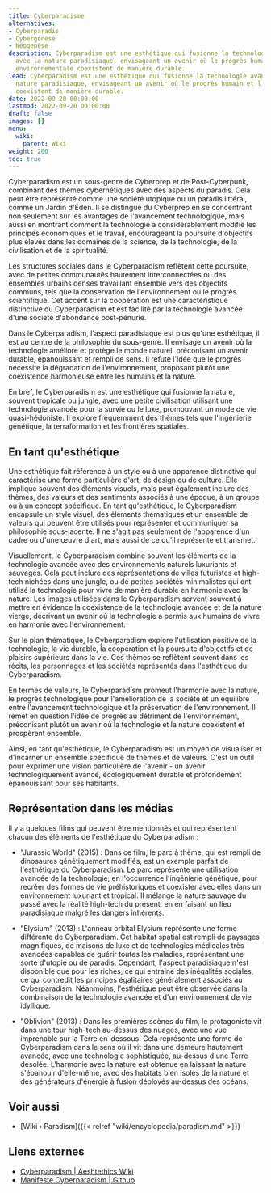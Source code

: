 ```yaml
---
title: Cyberparadisme
alternatives:
- Cyberparadis
- Cybergenèse
- Néogenèse
description: Cyberparadism est une esthétique qui fusionne la technologie avancée
  avec la nature paradisiaque, envisageant un avenir où le progrès humain et l'harmonie
  environnementale coexistent de manière durable.
lead: Cyberparadism est une esthétique qui fusionne la technologie avancée avec la
  nature paradisiaque, envisageant un avenir où le progrès humain et l'harmonie environnementale
  coexistent de manière durable.
date: 2022-09-20 00:00:00
lastmod: 2022-09-20 00:00:00
draft: false
images: []
menu:
  wiki:
    parent: Wiki
weight: 200
toc: true
---
```


Cyberparadism est un sous-genre de Cyberprep et de Post-Cyberpunk, combinant des thèmes cybernétiques avec des aspects du paradis. Cela peut être représenté comme une société utopique ou un paradis littéral, comme un Jardin d'Éden. Il se distingue du Cyberprep en se concentrant non seulement sur les avantages de l'avancement technologique, mais aussi en montrant comment la technologie a considérablement modifié les principes économiques et le travail, encourageant la poursuite d'objectifs plus élevés dans les domaines de la science, de la technologie, de la civilisation et de la spiritualité.

Les structures sociales dans le Cyberparadism reflètent cette poursuite, avec de petites communautés hautement interconnectées ou des ensembles urbains denses travaillant ensemble vers des objectifs communs, tels que la conservation de l'environnement ou le progrès scientifique. Cet accent sur la coopération est une caractéristique distinctive du Cyberparadism et est facilité par la technologie avancée d'une société d'abondance post-pénurie.

Dans le Cyberparadism, l'aspect paradisiaque est plus qu'une esthétique, il est au centre de la philosophie du sous-genre. Il envisage un avenir où la technologie améliore et protège le monde naturel, préconisant un avenir durable, épanouissant et rempli de sens. Il réfute l'idée que le progrès nécessite la dégradation de l'environnement, proposant plutôt une coexistence harmonieuse entre les humains et la nature.

En bref, le Cyberparadism est une esthétique qui fusionne la nature, souvent tropicale ou jungle, avec une petite civilisation utilisant une technologie avancée pour la survie ou le luxe, promouvant un mode de vie quasi-hédoniste. Il explore fréquemment des thèmes tels que l'ingénierie génétique, la terraformation et les frontières spatiales.

## En tant qu'esthétique

Une esthétique fait référence à un style ou à une apparence distinctive qui caractérise une forme particulière d'art, de design ou de culture. Elle implique souvent des éléments visuels, mais peut également inclure des thèmes, des valeurs et des sentiments associés à une époque, à un groupe ou à un concept spécifique. En tant qu'esthétique, le Cyberparadism encapsule un style visuel, des éléments thématiques et un ensemble de valeurs qui peuvent être utilisés pour représenter et communiquer sa philosophie sous-jacente. Il ne s'agit pas seulement de l'apparence d'un cadre ou d'une œuvre d'art, mais aussi de ce qu'il représente et transmet.

Visuellement, le Cyberparadism combine souvent les éléments de la technologie avancée avec des environnements naturels luxuriants et sauvages. Cela peut inclure des représentations de villes futuristes et high-tech nichées dans une jungle, ou de petites sociétés minimalistes qui ont utilisé la technologie pour vivre de manière durable en harmonie avec la nature. Les images utilisées dans le Cyberparadism servent souvent à mettre en évidence la coexistence de la technologie avancée et de la nature vierge, décrivant un avenir où la technologie a permis aux humains de vivre en harmonie avec l'environnement.

Sur le plan thématique, le Cyberparadism explore l'utilisation positive de la technologie, la vie durable, la coopération et la poursuite d'objectifs et de plaisirs supérieurs dans la vie. Ces thèmes se reflètent souvent dans les récits, les personnages et les sociétés représentés dans l'esthétique du Cyberparadism.

En termes de valeurs, le Cyberparadism promeut l'harmonie avec la nature, le progrès technologique pour l'amélioration de la société et un équilibre entre l'avancement technologique et la préservation de l'environnement. Il remet en question l'idée de progrès au détriment de l'environnement, préconisant plutôt un avenir où la technologie et la nature coexistent et prospèrent ensemble.

Ainsi, en tant qu'esthétique, le Cyberparadism est un moyen de visualiser et d'incarner un ensemble spécifique de thèmes et de valeurs. C'est un outil pour exprimer une vision particulière de l'avenir - un avenir technologiquement avancé, écologiquement durable et profondément épanouissant pour ses habitants.

## Représentation dans les médias

Il y a quelques films qui peuvent être mentionnés et qui représentent chacun des éléments de l'esthétique du Cyberparadism :

- "Jurassic World" (2015) : Dans ce film, le parc à thème, qui est rempli de dinosaures génétiquement modifiés, est un exemple parfait de l'esthétique du Cyberparadism. Le parc représente une utilisation avancée de la technologie, en l'occurrence l'ingénierie génétique, pour recréer des formes de vie préhistoriques et coexister avec elles dans un environnement luxuriant et tropical. Il mélange la nature sauvage du passé avec la réalité high-tech du présent, en en faisant un lieu paradisiaque malgré les dangers inhérents.

- "Elysium" (2013) : L'anneau orbital Elysium représente une forme différente de Cyberparadism. Cet habitat spatial est rempli de paysages magnifiques, de maisons de luxe et de technologies médicales très avancées capables de guérir toutes les maladies, représentant une sorte d'utopie ou de paradis. Cependant, l'aspect paradisiaque n'est disponible que pour les riches, ce qui entraîne des inégalités sociales, ce qui contredit les principes égalitaires généralement associés au Cyberparadism. Néanmoins, l'esthétique peut être observée dans la combinaison de la technologie avancée et d'un environnement de vie idyllique.

- "Oblivion" (2013) : Dans les premières scènes du film, le protagoniste vit dans une tour high-tech au-dessus des nuages, avec une vue imprenable sur la Terre en-dessous. Cela représente une forme de Cyberparadism dans le sens où il vit dans une demeure hautement avancée, avec une technologie sophistiquée, au-dessus d'une Terre désolée. L'harmonie avec la nature est obtenue en laissant la nature s'épanouir d'elle-même, avec des habitats bien isolés de la nature et des générateurs d'énergie à fusion déployés au-dessus des océans.

## Voir aussi

- [Wiki › Paradism]({{< relref "wiki/encyclopedia/paradism.md" >}})

## Liens externes

- [Cyberparadism | Aeshtethics Wiki](https://aesthetics.fandom.com/wiki/Cyberparadism)
- [Manifeste Cyberparadism | Github](https://github.com/zarazinsfuss/cyberparadism-manifesto/blob/main/README.md)